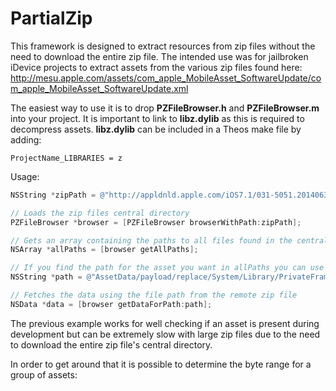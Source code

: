 # PartialZip
This framework is designed to extract resources from zip files without the need to download the entire zip file. The intended use was for jailbroken iDevice projects to extract assets from the various zip files found here:
http://mesu.apple.com/assets/com_apple_MobileAsset_SoftwareUpdate/com_apple_MobileAsset_SoftwareUpdate.xml

The easiest way to use it is to drop **PZFileBrowser.h** and **PZFileBrowser.m** into your project. It is important to link to **libz.dylib** as this is required to decompress assets. **libz.dylib** can be included in a Theos make file by adding:

```
ProjectName_LIBRARIES = z
```

Usage:
``` objective-c
NSString *zipPath = @"http://appldnld.apple.com/iOS7.1/031-5051.20140630.1zyJC/com_apple_MobileAsset_SoftwareUpdate/be2f8a9534473bd41453e61169b860638d33c8e3.zip";

// Loads the zip files central directory
PZFileBrowser *browser = [PZFileBrowser browserWithPath:zipPath];

// Gets an array containing the paths to all files found in the central directory
NSArray *allPaths = [browser getAllPaths];

// If you find the path for the asset you want in allPaths you can use the path to fetch it
NSString *path = @"AssetData/payload/replace/System/Library/PrivateFrameworks/PhotoLibrary.framework/PLRedEye@2x.png";

// Fetches the data using the file path from the remote zip file
NSData *data = [browser getDataForPath:path];
```
The previous example works for well checking if an asset is present during development but can be extremely slow with large zip files due to the need to download the entire zip file's central directory.

In order to get around that it is possible to determine the byte range for a group of assets:
```

```
